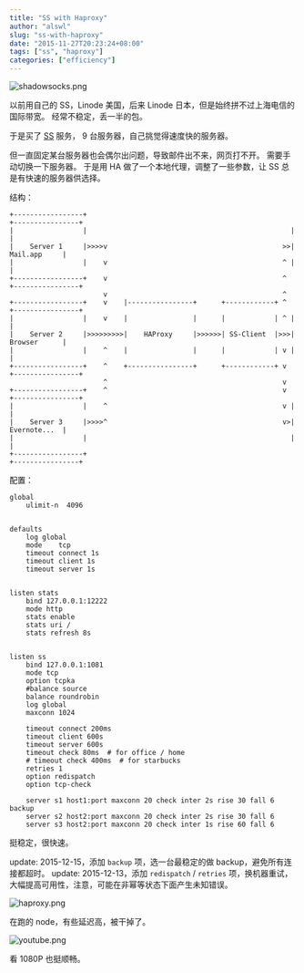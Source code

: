 ```yaml
---
title: "SS with Haproxy"
author: "alswl"
slug: "ss-with-haproxy"
date: "2015-11-27T20:23:24+08:00"
tags: ["ss", "haproxy"]
categories: ["efficiency"]
---
```


![shadowsocks.png](https://4ocf5n.dijingchao.com/upload_dropbox/201512/shadowsocks.png)

以前用自己的 SS，Linode 美国，后来 Linode 日本，但是始终拼不过上海电信的国际带宽。
经常不稳定，丢一半的包。

于是买了 [SS](https://portal.shadowsocks.com.hk/aff.php?aff=4215) 服务，
9 台服务器，自己挑觉得速度快的服务器。

但一直固定某台服务器也会偶尔出问题，导致邮件出不来，网页打不开。
需要手动切换一下服务器。
于是用 HA 做了一个本地代理，调整了一些参数，让 SS 总是有快速的服务器供选择。

结构：

```
+-----------------+                                                  +----------------+
|                 |                                                  |                |
|    Server 1     |>>>>v                                           >>|   Mail.app     |
|                 |    v                                           ^ |                |
+-----------------+    v                                           ^ +----------------+
                       v                                           ^
+-----------------+    v    |----------------+      +------------+ ^ +----------------+
|                 |    v    |                |      |            | ^ |                |
|    Server 2     |>>>>>>>>>|    HAProxy     |>>>>>>| SS-Client  |>>>|   Browser      |
|                 |    ^    |                |      |            | v |                |
+-----------------+    ^    +----------------+      +------------+ v +----------------+
                       ^                                           v   
+-----------------+    ^                                           v +----------------+
|                 |    ^                                           v |                |
|    Server 3     |>>>>^                                           v>|   Evernote...  |
|                 |                                                  |                |
+-----------------+                                                  +----------------+
```

配置：


```
global
    ulimit-n  4096


defaults
    log global
    mode    tcp
    timeout connect 1s
    timeout client 1s
    timeout server 1s


listen stats
    bind 127.0.0.1:12222
    mode http
    stats enable
    stats uri /
    stats refresh 8s


listen ss
    bind 127.0.0.1:1081
    mode tcp
    option tcpka
    #balance source
    balance roundrobin
    log global
    maxconn 1024

    timeout connect 200ms
    timeout client 600s
    timeout server 600s
    timeout check 80ms  # for office / home
    # timeout check 400ms  # for starbucks
    retries 1
    option redispatch
    option tcp-check

    server s1 host1:port maxconn 20 check inter 2s rise 30 fall 6 backup
    server s2 host2:port maxconn 20 check inter 2s rise 30 fall 6
    server s3 host2:port maxconn 20 check inter 1s rise 60 fall 6
```


挺稳定，很快速。

update: 2015-12-15，添加 `backup` 项，选一台最稳定的做 backup，避免所有连接都超时。
update: 2015-12-13，添加 `redispatch`  / `retries` 项，换机器重试，
大幅提高可用性，注意，可能在非幂等状态下面产生未知错误。

![haproxy.png](https://4ocf5n.dijingchao.com/upload_dropbox/201512/haproxy.png)

在跑的 node，有些延迟高，被干掉了。

![youtube.png](https://4ocf5n.dijingchao.com/upload_dropbox/201512/youtube.png)

看 1080P 也挺顺畅。

